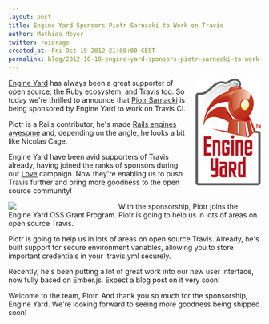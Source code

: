 ```yaml
---
layout: post
title: Engine Yard Sponsors Piotr Sarnacki to Work on Travis
author: Mathias Meyer
twitter: roidrage
created_at: Fri Oct 19 2012 21:00:00 CEST
permalink: blog/2012-10-18-engine-yard-sponsors-piotr-sarnacki-to-work-on-travis
---
```

<a href="http://engineyard.com"><img src="/images/logo-engineyard.png" style="float: right; margin-left: 10px;" width="130"/></a>

[Engine Yard](http://engineyard.com) has always been a great supporter of open
source, the Ruby ecosystem, and Travis too. So today we're thrilled to
announce that [Piotr Sarnacki](http://twitter.com/drogus) is being sponsored by
Engine Yard to work on Travis CI.

Piotr is a Rails contributor, he's made [Rails engines
awesome](http://piotrsarnacki.com/2010/09/14/mountable-engines/) and,
depending on the angle, he looks a bit like Nicolas Cage.

Engine Yard have been avid supporters of Travis already, having joined the ranks
of sponsors during our [Love](http://love.travis-ci.org) campaign. Now they're
enabling us to push Travis further and bring more goodness to the open source
community!

<img src="http://s3itch.paperplanes.de/skitched-20121018-152519.png" style="float: left; margin-right: 10px;" width="210"/>

With the sponsorship, Piotr joins the Engine Yard OSS Grant Program. Piotr is
going to help us in lots of areas on open source Travis.

Piotr is going to help us in lots of areas on open source Travis. Already, he's
built support for secure environment variables, allowing you to store important
credentials in your .travis.yml securely.

Recently, he's been putting a lot of great work into our new user interface, now
fully based on Ember.js. Expect a blog post on it very soon!

Welcome to the team, Piotr. And thank you so much for the sponsorship, Engine Yard.
We're looking forward to seeing more goodness being shipped soon!
